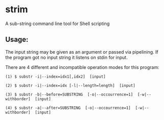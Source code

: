 # strim
A sub-string command line tool for Shell scripting

## Usage:

The input string may be given as an argument or passed via pipelining.
If the program got no input string it listens on stdin for input.

There are 4 different and incompatible operation modes for this program:
```
(1) $ substr -i|--index=idx1[,idx2]  [input]

(2) $ substr -i|--index=idx [-l|--length=length]  [input]

(3) $ substr -b|--before=SUBSTRING  [-o|--occourrence=1]  [-w|--withborder]  [input]

(4) $ substr -a|--after=SUBSTRING  [-o|--occourrence=1]  [-w|--withborder]  [input]

```
